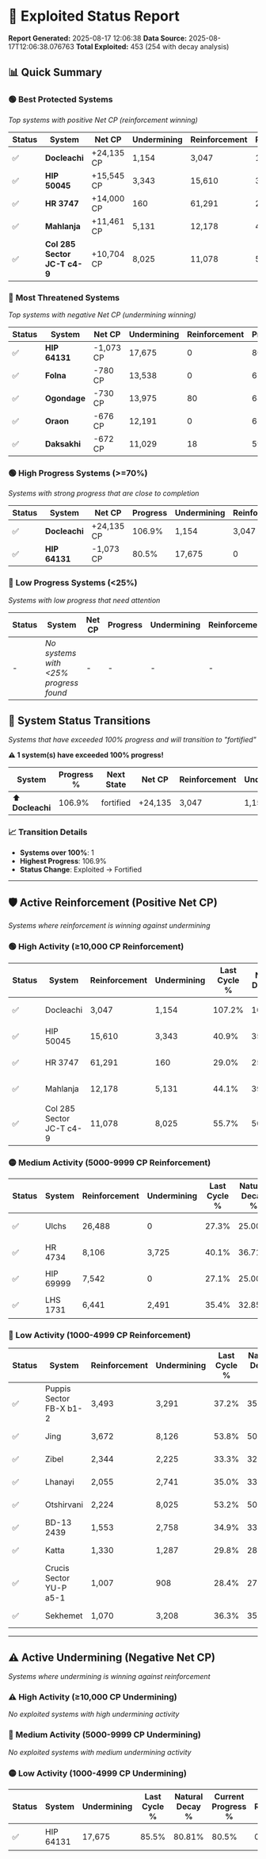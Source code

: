 # 🌟 Exploited Status Report

**Report Generated:** 2025-08-17 12:06:38
**Data Source:** 2025-08-17T12:06:38.076763
**Total Exploited:** 453 (254 with decay analysis)

## 📊 Quick Summary

### 🟢 **Best Protected Systems**
*Top systems with positive Net CP (reinforcement winning)*

| Status | System | Net CP | Undermining | Reinforcement | Progress |
|--------|--------|--------|-------------|---------------|----------|
| ✅ | **Docleachi** | +24,135 CP | 1,154 | 3,047 | 106.9% |
| ✅ | **HIP 50045** | +15,545 CP | 3,343 | 15,610 | 39.9% |
| ✅ | **HR 3747** | +14,000 CP | 160 | 61,291 | 29.0% |
| ✅ | **Mahlanja** | +11,461 CP | 5,131 | 12,178 | 42.6% |
| ✅ | **Col 285 Sector JC-T c4-9** | +10,704 CP | 8,025 | 11,078 | 53.4% |

### 🔴 **Most Threatened Systems**
*Top systems with negative Net CP (undermining winning)*

| Status | System | Net CP | Undermining | Reinforcement | Progress |
|--------|--------|--------|-------------|---------------|----------|
| ✅ | **HIP 64131** | -1,073 CP | 17,675 | 0 | 80.5% |
| ✅ | **Folna** | -780 CP | 13,538 | 0 | 67.5% |
| ✅ | **Ogondage** | -730 CP | 13,975 | 80 | 68.9% |
| ✅ | **Oraon** | -676 CP | 12,191 | 0 | 63.3% |
| ✅ | **Daksakhi** | -672 CP | 11,029 | 18 | 59.3% |

### 🟢 **High Progress Systems (>=70%)**
*Systems with strong progress that are close to completion*

| Status | System | Net CP | Progress | Undermining | Reinforcement |
|--------|--------|--------|----------|-------------|---------------|
| ✅ | **Docleachi** | +24,135 CP | 106.9% | 1,154 | 3,047 |
| ✅ | **HIP 64131** | -1,073 CP | 80.5% | 17,675 | 0 |

### 🔴 **Low Progress Systems (<25%)**
*Systems with low progress that need attention*

| Status | System | Net CP | Progress | Undermining | Reinforcement |
|--------|--------|--------|----------|-------------|---------------|
| - | *No systems with <25% progress found* | - | - | - | - |
## 🔄 System Status Transitions  
*Systems that have exceeded 100% progress and will transition to "fortified"*

**⚠️ 1 system(s) have exceeded 100% progress!**

| System | Progress % | Next State | Net CP | Reinforcement | Undermining | 
|--------|------------|-------------|--------|---------------|-------------|
| ⬆️ **Docleachi** | 106.9% | fortified | +24,135 | 3,047 | 1,154 |

### 📈 Transition Details
- **Systems over 100%**: 1
- **Highest Progress**: 106.9%
- **Status Change**: Exploited → Fortified

---

## 🛡️ Active Reinforcement (Positive Net CP)
*Systems where reinforcement is winning against undermining*

### 🟢 High Activity (≥10,000 CP Reinforcement)

| Status | System | Reinforcement | Undermining | Last Cycle % | Natural Decay % | Current Progress % | Current CP | Net CP | Activity |
|--------|--------|---------------|-------------|--------------|-----------------|-------------------|------------|--------|----------|
| ✅ | Docleachi | 3,047 | 1,154 | 107.2% | 100.00% | 106.9% | 374,150 | +24,135 | 🟢 High Reinforcement |
| ✅ | HIP 50045 | 15,610 | 3,343 | 40.9% | 35.46% | 39.9% | 139,650 | +15,545 | 🟢 High Reinforcement |
| ✅ | HR 3747 | 61,291 | 160 | 29.0% | 25.00% | 29.0% | 101,500 | +14,000 | 🟢 High Reinforcement |
| ✅ | Mahlanja | 12,178 | 5,131 | 44.1% | 39.33% | 42.6% | 149,100 | +11,461 | 🟢 High Reinforcement |
| ✅ | Col 285 Sector JC-T c4-9 | 11,078 | 8,025 | 55.7% | 50.34% | 53.4% | 186,900 | +10,704 | 🟢 High Reinforcement |

### 🟡 Medium Activity (5000-9999 CP Reinforcement)

| Status | System | Reinforcement | Undermining | Last Cycle % | Natural Decay % | Current Progress % | Current CP | Net CP | Activity |
|--------|--------|---------------|-------------|--------------|-----------------|-------------------|------------|--------|----------|
| ✅ | Ulchs | 26,488 | 0 | 27.3% | 25.00% | 27.3% | 95,550 | +8,050 | 🟡 Medium Reinforcement |
| ✅ | HR 4734 | 8,106 | 3,725 | 40.1% | 36.71% | 39.0% | 136,500 | +8,026 | 🟡 Medium Reinforcement |
| ✅ | HIP 69999 | 7,542 | 0 | 27.1% | 25.00% | 27.1% | 94,850 | +7,350 | 🟡 Medium Reinforcement |
| ✅ | LHS 1731 | 6,441 | 2,491 | 35.4% | 32.85% | 34.7% | 121,450 | +6,463 | 🟡 Medium Reinforcement |

### 🔴 Low Activity (1000-4999 CP Reinforcement)

| Status | System | Reinforcement | Undermining | Last Cycle % | Natural Decay % | Current Progress % | Current CP | Net CP | Activity |
|--------|--------|---------------|-------------|--------------|-----------------|-------------------|------------|--------|----------|
| ✅ | Puppis Sector FB-X b1-2 | 3,493 | 3,291 | 37.2% | 35.32% | 36.3% | 127,050 | +3,439 | 🔵 Low Reinforcement |
| ✅ | Jing | 3,672 | 8,126 | 53.8% | 50.57% | 51.5% | 180,250 | +3,263 | 🔵 Low Reinforcement |
| ✅ | Zibel | 2,344 | 2,225 | 33.3% | 32.02% | 32.7% | 114,450 | +2,386 | 🔵 Low Reinforcement |
| ✅ | Lhanayi | 2,055 | 2,741 | 35.0% | 33.61% | 34.2% | 119,700 | +2,050 | 🔵 Low Reinforcement |
| ✅ | Otshirvani | 2,224 | 8,025 | 53.2% | 50.37% | 50.9% | 178,150 | +1,858 | 🔵 Low Reinforcement |
| ✅ | BD-13 2439 | 1,553 | 2,758 | 34.9% | 33.66% | 34.1% | 119,350 | +1,544 | 🔵 Low Reinforcement |
| ✅ | Katta | 1,330 | 1,287 | 29.8% | 28.99% | 29.4% | 102,900 | +1,422 | 🔵 Low Reinforcement |
| ✅ | Crucis Sector YU-P a5-1 | 1,007 | 908 | 28.4% | 27.78% | 28.1% | 98,350 | +1,121 | 🔵 Low Reinforcement |
| ✅ | Sekhemet | 1,070 | 3,208 | 36.3% | 35.10% | 35.4% | 123,900 | +1,036 | 🔵 Low Reinforcement |


---

## ⚠️ Active Undermining (Negative Net CP)
*Systems where undermining is winning against reinforcement*

### ⚠️ High Activity (≥10,000 CP Undermining)

*No exploited systems with high undermining activity*

### 🔶 Medium Activity (5000-9999 CP Undermining)

*No exploited systems with medium undermining activity*

### 🟡 Low Activity (1000-4999 CP Undermining)

| Status | System | Undermining | Last Cycle % | Natural Decay % | Current Progress % | Reinforcement | Current CP | Net CP | Activity |
|--------|--------|-------------|--------------|-----------------|-------------------|---------------|------------|--------|----------|
| ✅ | HIP 64131 | 17,675 | 85.5% | 80.81% | 80.5% | 0 | 281,750 | -1,073 | 🟡 Low Undermining |
